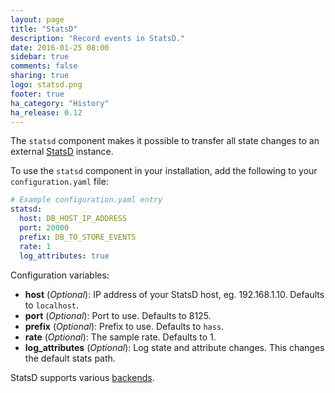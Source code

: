 ```yaml
---
layout: page
title: "StatsD"
description: "Record events in StatsD."
date: 2016-01-25 08:00
sidebar: true
comments: false
sharing: true
logo: statsd.png
footer: true
ha_category: "History"
ha_release: 0.12
---
```


The `statsd` component makes it possible to transfer all state changes to an external [StatsD](https://github.com/etsy/statsd) instance.

To use the `statsd` component in your installation, add the following to your `configuration.yaml` file:

```yaml
# Example configuration.yaml entry
statsd:
  host: DB_HOST_IP_ADDRESS
  port: 20000
  prefix: DB_TO_STORE_EVENTS
  rate: 1
  log_attributes: true
```

Configuration variables:

- **host** (*Optional*): IP address of your StatsD host, eg. 192.168.1.10. Defaults to `localhost`.
- **port** (*Optional*): Port to use. Defaults to 8125.
- **prefix** (*Optional*): Prefix to use. Defaults to `hass`.
- **rate** (*Optional*): The sample rate. Defaults to 1.
- **log_attributes** (*Optional*): Log state and attribute changes. This changes the default stats path.

StatsD supports various [backends](https://github.com/etsy/statsd/blob/master/docs/backend.md).

